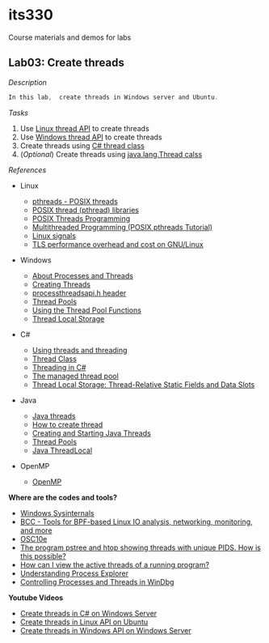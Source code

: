 # its330
Course materials and demos for labs


## Lab03: Create threads


_Description_
```c
In this lab,  create threads in Windows server and Ubuntu.
```

_Tasks_


1. Use [Linux thread API](http://man7.org/linux/man-pages/man7/pthreads.7.html) to create threads
2. Use [Windows thread API](https://docs.microsoft.com/en-us/windows/win32/procthread/creating-threads) to create threads
3. Create threads using [C# thread class](http://www.albahari.com/threading)
4. (_Optional_) Create threads using [java.lang.Thread calss](https://docs.oracle.com/javase/8/docs/api/java/lang/Thread.html)


_References_
* Linux
  * [pthreads - POSIX threads](http://man7.org/linux/man-pages/man7/pthreads.7.html)
  * [POSIX thread (pthread) libraries](https://www.cs.cmu.edu/afs/cs/academic/class/15492-f07/www/pthreads.html)
  * [POSIX Threads Programming](https://computing.llnl.gov/tutorials/pthreads/)
  * [Multithreaded Programming (POSIX pthreads Tutorial)](https://randu.org/tutorials/threads/)
  * [Linux signals](https://www.win.tue.nl/~aeb/linux/lk/lk-5.html)
  * [TLS performance overhead and cost on GNU/Linux](http://david-grs.github.io/tls_performance_overhead_cost_linux/)
* Windows
  * [About Processes and Threads](https://docs.microsoft.com/en-us/windows/win32/procthread/about-processes-and-threads)
  * [Creating Threads](https://docs.microsoft.com/en-us/windows/win32/procthread/creating-threads)
  * [processthreadsapi.h header](https://docs.microsoft.com/en-us/windows/win32/api/processthreadsapi/)
  * [Thread Pools](https://docs.microsoft.com/en-us/windows/win32/procthread/thread-pools)
  * [Using the Thread Pool Functions](https://docs.microsoft.com/en-us/windows/win32/procthread/using-the-thread-pool-functions)
  * [Thread Local Storage](https://docs.microsoft.com/en-us/windows/win32/procthread/thread-local-storage)
* C#
  * [Using threads and threading](https://docs.microsoft.com/en-us/dotnet/standard/threading/using-threads-and-threading)
  * [Thread Class](https://docs.microsoft.com/en-us/dotnet/api/system.threading.thread?view=netframework-4.8)
  * [Threading in C#](http://www.albahari.com/threading/)
  * [The managed thread pool](https://docs.microsoft.com/en-us/dotnet/standard/threading/the-managed-thread-pool)
  * [Thread Local Storage: Thread-Relative Static Fields and Data Slots](https://docs.microsoft.com/en-us/dotnet/standard/threading/thread-local-storage-thread-relative-static-fields-and-data-slots)
* Java
  * [Java threads](https://docs.oracle.com/javase/tutorial/essential/concurrency/threads.html)
  * [How to create thread](https://www.javatpoint.com/creating-thread)
  * [Creating and Starting Java Threads](http://tutorials.jenkov.com/java-concurrency/creating-and-starting-threads.html)
  * [Thread Pools](https://docs.oracle.com/javase/tutorial/essential/concurrency/pools.html)
  * [Java ThreadLocal](http://tutorials.jenkov.com/java-concurrency/threadlocal.html)

* OpenMP
  * [OpenMP](https://www.openmp.org/)


**Where are the codes and tools?**
* [Windows Sysinternals](https://docs.microsoft.com/en-us/sysinternals/)
* [BCC - Tools for BPF-based Linux IO analysis, networking, monitoring, and more](https://github.com/iovisor/bcc)
* [OSC10e](https://github.com/greggagne/osc10e)
* [The program pstree and htop showing threads with unique PIDS. How is this possible?](https://unix.stackexchange.com/questions/166207/the-program-pstree-and-htop-showing-threads-with-unique-pids-how-is-this-possib)
* [How can I view the active threads of a running program?](https://superuser.com/questions/462969/how-can-i-view-the-active-threads-of-a-running-program)
* [Understanding Process Explorer](https://www.howtogeek.com/school/sysinternals-pro/lesson2/)
* [Controlling Processes and Threads in WinDbg](https://docs.microsoft.com/en-us/windows-hardware/drivers/debugger/processes-and-threads-window)

**Youtube Videos**
  * [Create threads in C# on Windows Server](https://youtu.be/mql8VjnMOME)
  * [Create threads in Linux API on Ubuntu](https://youtu.be/eG0m2Mb5OY8)
  * [Create threads in Windows API on Windows Server](https://youtu.be/PIXg_JME5_A)




